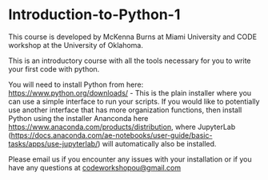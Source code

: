 # Introduction-to-Python-1

This course is developed by McKenna Burns at Miami University and CODE workshop at the University of Oklahoma.


This is an introductory course with all the tools necessary for you to write your first code with python. 

You will need to install Python from here: https://www.python.org/downloads/  - This is the plain installer where you can use a simple interface to run your scripts. If you would like to potentially use another interface that has more organization functions, then install Python using the installer Ananconda here https://www.anaconda.com/products/distribution, where JupyterLab (https://docs.anaconda.com/ae-notebooks/user-guide/basic-tasks/apps/use-jupyterlab/) will automatically also be installed.  


Please email us if you encounter any issues with your installation or if you have any questions at codeworkshopou@gmail.com
